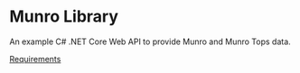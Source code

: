 # Munro Library
An example C# .NET Core Web API to provide Munro and Munro Tops data.

[ Requirements ](instructions.pdf)
